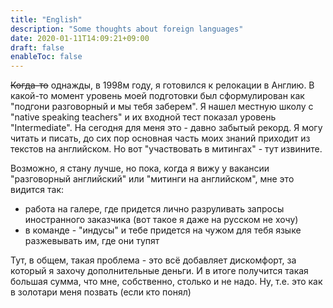 ```yaml
---
title: "English"
description: "Some thoughts about foreign languages"
date: 2020-01-11T14:09:21+09:00
draft: false
enableToc: false
---
```


~~Когда-то~~ однажды, в 1998м году, я готовился к релокации в Англию. В какой-то момент уровень моей подготовки был сформулирован как "подгони разговорный и мы тебя заберем". Я нашел местную школу с "native speaking teachers" и их входной тест показал уровень "Intermediate". На сегодня для меня это - давно забытый рекорд. Я могу читать и писать, до сих пор основная часть моих знаний приходит из текстов на английском. Но вот "участвовать в митингах" - тут извините. 

Возможно, я стану лучше, но пока, когда я вижу у вакансии "разговорный английский" или "митинги на английском", мне это видится так:

* работа на галере, где придется лично разруливать запросы иностранного заказчика (вот такое я даже на русском не хочу)
* в команде - "индусы" и тебе придется на чужом для тебя языке разжевывать им, где они тупят

Тут, в общем, такая проблема - это всё добавляет дискомфорт, за который я захочу дополнительные деньги. И в итоге получится такая большая сумма, что мне, собственно, столько и не надо. Ну, т.е. это как в золотари меня позвать (если кто понял)
